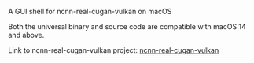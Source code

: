 A GUI shell for ncnn-real-cugan-vulkan on macOS

Both the universal binary and source code are compatible with macOS 14 and above.

Link to ncnn-real-cugan-vulkan project: [ncnn-real-cugan-vulkan](https://github.com/nihui/realcugan-ncnn-vulkan)
